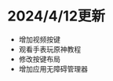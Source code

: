 <head>
  <title>2024/4/12更新</title>
</head>
<body>
  <h1>2024/4/12更新</h1>
  <ul>
    <li>增加视频按键</li>
    <li>观看手表玩原神教程</li>
    <li>修改按键布局</li>
    <li>增加应用无障碍管理器</li>
  </ul>
</body>

